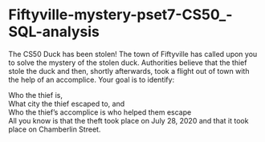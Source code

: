# Fiftyville-mystery-pset7-CS50_-SQL-analysis

The CS50 Duck has been stolen! The town of Fiftyville has called upon you to solve the mystery of the stolen duck. Authorities believe that the thief stole the duck and then, shortly afterwards, took a flight out of town with the help of an accomplice. Your goal is to identify:<br/>

Who the thief is,<br/>
What city the thief escaped to, and<br/>
Who the thief’s accomplice is who helped them escape<br/>
All you know is that the theft took place on July 28, 2020 and that it took place on Chamberlin Street.

